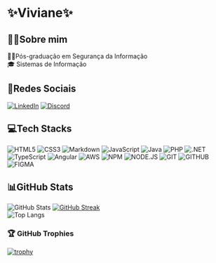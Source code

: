 # ✨Viviane✨

## 👩‍💻Sobre mim 
👩‍🎓Pós-graduação em Segurança da Informação  
🎓 Sistemas de Informação  

## 📱Redes Sociais  
[![LinkedIn](https://img.shields.io/badge/LinkedIn-0E76A8?style=for-the-badge&logo=linkedin&logoColor=FFF)](https://www.linkedin.com/in/viviane-maria-oliveira-santos/)  [![Discord](https://img.shields.io/badge/Discord-5460E6?style=for-the-badge&logo=discord&logoColor=FFF)](https://www.discord.com/in/viviane_m/)

## 💻Tech Stacks 
![HTML5](https://img.shields.io/badge/HTML5-000?style=for-the-badge&logo=html5)
![CSS3](https://img.shields.io/badge/CSS3-000?style=for-the-badge&logo=css3&logoColor=264CE4)
![Markdown](https://img.shields.io/badge/Markdown-000?style=for-the-badge&logo=markdown)
![JavaScript](https://img.shields.io/badge/JavaScript-000?style=for-the-badge&logo=javascript)
![Java](https://img.shields.io/badge/Java-000?style=for-the-badge&logo=java)
![PHP](https://img.shields.io/badge/php-000.svg?style=for-the-badge&amp;logo=php&amp;logoColor=%23777BB4)
![.NET](https://img.shields.io/badge/.NET-000.svg?style=for-the-badge&amp;logo=.NET&amp;logoColor=blueviolet)
![TypeScript](https://img.shields.io/badge/TypeScript-000?style=for-the-badge&logo=typescript&logoColor=007ACC)
![Angular](https://img.shields.io/badge/Angular-000?style=for-the-badge&logo=angular&logoColor=C3002F)
![AWS](https://img.shields.io/badge/AWS-000.svg?style=for-the-badge&amp;logo=amazon-aws&amp;logoColor=%23FF9900)
![NPM](https://img.shields.io/badge/NPM-000.svg?style=for-the-badge&amp;logo=npm&amp;logoColor=white)
![NODE.JS](https://img.shields.io/badge/node.js-000?style=for-the-badge&amp;logo=node.js&amp;logoColor=6DA55F)
![GIT](https://img.shields.io/badge/Git-000?style=for-the-badge&amp;logo=git&amp;logoColor=E94D5F)
![GITHUB](https://img.shields.io/badge/GitHub-000?style=for-the-badge&amp;logo=github&amp;logoColor=30A3DC)
![FIGMA](https://img.shields.io/badge/figma-000.svg?style=for-the-badge&amp;logo=figma&amp;logoColor=F24E1E)

## 📊GitHub Stats
![GitHub Stats](https://github-readme-stats.vercel.app/api?username=Viviane-Maria&theme=react&bg_color=#000&border_color=30A3DC&show_icons=true&icon_color=30A3DC&title_color=E94D5F&text_color=FFF)
[![GitHub Streak](https://streak-stats.demolab.com/?user=Viviane-Maria&theme=bear&background=000&border=30A3DC&dates=FFF)](https://git.io/streak-stats)  
![Top Langs](https://github-readme-stats-git-masterrstaa-rickstaa.vercel.app/api/top-langs/?username=Viviane-Maria&layout=compact&bg_color=000&border_color=30A3DC&title_color=E94D5F&text_color=FFF)

### 🏆 GitHub Trophies
[![trophy](https://github-profile-trophy.vercel.app/?username=Viviane-Maria&theme=buddhism)](https://github.com/Viviane-Maria/github-profile-trophy)